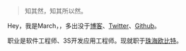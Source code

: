 > 知其然，知其所以然。

Hey，我是March，，多出没于[博客](https://blog.csdn.net/u010670734)、[Twitter](https://twitter.com/Jinunmeng)、[Github](https://github.com/Jinunmeng)。

职业是软件工程师、3S开发应用工程师。现就职于[珠海欧比特](https://www.myorbita.net/)。
